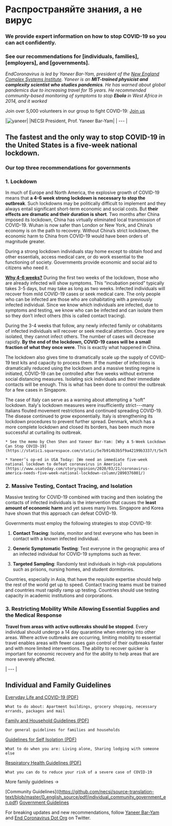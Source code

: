 # Распространяйте знания, а не вирус

### We provide expert information on how to stop COVID-19 so you can act confidently.

### See our recommendations for [individuals, families], [employers], and [governments].  

_EndCoronavirus is led by Yaneer Bar-Yam, president of the [New England Complex Systems Institute](https://necsi.edu). Yaneer is an **MIT-trained physicist and complexity scientist who studies pandemics**. He has warned about global pandemics due to increasing travel for 15 years. He recommended community-based monitoring of symptoms to stop **Ebola** in West Africa in 2014, and it worked_

Join over 5,000 volunteers in our group to fight COVID-19: [Join us](https://v2.endcoronavirus.org/sign-up/english)

|![yaneer](images/Yaneer.jpg)|
|NECSI President, Prof. Yaneer Bar-Yam|
| --- |

## The fastest and the only way to stop COVID-19 in the United States is a five-week national lockdown.

### Our top three recommendations for governments 
### 1. Lockdown

In much of Europe and North America, the explosive growth of COVID-19 means that **a 4-6 week strong lockdown is necessary to stop the outbreak**. Such lockdowns may be politically difficult to implement and they always entail significant short-term economic and social costs. But **their effects are dramatic and their duration is short**. Two months after China imposed its lockdown, China has virtually eliminated local transmission of COVID-19. Wuhan is now safer than London or New York, and China’s economy is on the path to recovery. Without China’s strict lockdown, the economic harm to China from COVID-19 would have been orders of magnitude greater.

During a strong lockdown individuals stay home except to obtain food and other essentials, access medical care, or do work essential to the functioning of society. Governments provide economic and social aid to citizens who need it.

[**Why 4-6 weeks?**](https://github.com/necsi/source-translation-text/raw/master/0_english_source/pdf/5weeks_en.pdf)  During the first two weeks of the lockdown, those who are already infected will show symptoms. This “incubation period” typically takes 3-5 days, but may take as long as two weeks. Infected individuals will recover from mild COVID-19 cases or seek medical care. The only people who can be infected are those who are cohabitating with a previously infected individual. Since we know which individuals are infected, due to symptoms and testing, we know who can be infected and can isolate them so they don’t infect others (this is called contact tracing).

During the 3-4 weeks that follow, any newly infected family or cohabitants of infected individuals will recover or seek medical attention. Once they are isolated, they cannot infect others. The number of cases will decrease rapidly. **By the end of the lockdown, COVID-19 cases will be a small fraction of what they once were**. This is exactly what happened in China.

The lockdown also gives time to dramatically scale up the supply of COVID-19 test kits and capacity to process them. If the number of infections is dramatically reduced using the lockdown and a massive testing regime is initiated, COVID-19 can be controlled after five weeks without extreme social distancing measures. Isolating sick individuals and their immediate contacts will be enough. This is what has been done to control the outbreak for a few cases in Singapore.

The case of Italy can serve as a warning about attempting a “soft” lockdown. Italy's lockdown measures were insufficiently strict---many Italians flouted movement restrictions and continued spreading COVID-19. The disease continued to grow exponentially. Italy is strengthening its lockdown procedures to prevent further spread. Denmark, which has a more complete lockdown and closed its borders, has been much more successful at curtailing its outbreak.

    * See the memo by Chen Shen and Yaneer Bar-Yam: [Why A 5-Week Lockdown Can Stop COVID-19](https://static1.squarespace.com/static/5e7b914b3b5f9a42199b3337/t/5e7bae70ed03c045bb9f7bab/1585163896267/5weeks.pdf)

    * Yaneer’s op-ed in USA Today: [We need an immediate five-week national lockdown to defeat coronavirus in America](https://www.usatoday.com/story/opinion/2020/03/21/coronavirus-america-needs-five-week-national-lockdown-column/2890376001/)

### 2. Massive Testing, Contact Tracing, and Isolation

Massive testing for COVID-19 combined with tracing and then isolating the contacts of infected individuals is the intervention that causes the **least amount of economic harm** and yet saves many lives. Singapore and Korea have shown that this approach can defeat COVID-19.

Governments must employ the following strategies to stop COVID-19:

1. **Contact Tracing**: Isolate, monitor and test everyone who has been in contact with a known infected individual.

2. **Generic Symptomatic Testing**: Test everyone in the geographic area of an infected individual for COVID-19 symptoms such as fever.

3. **Targeted Sampling**: Randomly test individuals in high-risk populations such as prisons, nursing homes, and student dormitories.

Countries, especially in Asia, that have the requisite expertise should help the rest of the world get up to speed. Contact tracing teams must be trained and countries must rapidly ramp up testing. Countries should use testing capacity in academic institutions and corporations.

### 3. Restricting Mobility While Allowing Essential Supplies and the Medical Response

**Travel from areas with active outbreaks should be stopped**. Every individual should undergo a 14 day quarantine when entering into other areas. Where active outbreaks are occurring, limiting mobility to essential travel enables areas with fewer cases gain control of their outbreaks faster and with more limited interventions. The ability to recover quicker is important for economic recovery and for the ability to help areas that are more severely affected.

| --- |

## Individual and Family Guidelines

[Everyday Life and COVID-19 (PDF)](https://github.com/necsi/source-translation-text/blob/master/0_english_source/pdf/everyday_en.pdf)

    What to do about: Apartment buildings, grocery shopping, necessary errands, packages and mail

[Family and Household Guidelines (PDF)](https://github.com/necsi/source-translation-text/blob/master/0_english_source/pdf/family_en.pdf)

    Our general guidelines for families and households

[Guidelines for Self Isolation (PDF)](https://github.com/necsi/source-translation-text/blob/master/0_english_source/pdf/self_isolation_en.pdf)

    What to do when you are: Living alone, Sharing lodging with someone else

[Respiratory Health Guidelines (PDF)](https://github.com/necsi/source-translation-text/blob/master/0_english_source/pdf/respiratory-health_en.pdf)

    What you can do to reduce your risk of a severe case of COVID-19

More family guidelines →

[Community Guidelines]((https://github.com/necsi/source-translation-text/blob/master/0_english_source/pdf/individual_community_government_en.pdf)
[Government Guidelines](https://github.com/necsi/source-translation-text/blob/master/0_english_source/pdf/individual_community_government_en.pdf)

For breaking updates and new recommendations, follow [Yaneer Bar-Yam](https://twitter.com/yaneerbaryam) and [End Coronavirus Dot Org](https://twitter.com/endCOVID19) on Twitter.


